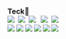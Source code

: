 <h3 align="left">
  <h3>Teck👋</h> 
  <br>
<img src="https://img.shields.io/badge/Java-007396?style=flat-square&logo=Java&logoColor=white"/></a>&nbsp
<img src="https://img.shields.io/badge/JavaScript-323330?style=flat-square&logo=javascript&logoColor=F7DF1E"/></a>&nbsp
<img src="https://img.shields.io/badge/jQuery-0769AD?style=flat-square&logo=jquery&logoColor=white"/></a>&nbsp</a>&nbsp
<img src="https://img.shields.io/badge/HTML5-E34F26?style=flat-square&logo=html5&logoColor=white"/></a>&nbsp
<img src="https://img.shields.io/badge/CSS3-1572B6?style=flat-square&logo=css3&logoColor=white"/></a>&nbsp
<br>
<img src="https://img.shields.io/badge/json-5E5C5C?style=flat-square&logo=json&logoColor=white"/>
<img src="https://img.shields.io/badge/Spring-6DB33F?style=flat-square&logo=spring&logoColor=white"/>
<img src="https://img.shields.io/badge/Oracle-F80000?style=flat-square&logo=Oracle&logoColor=white"/>
<img src="https://img.shields.io/badge/Eclipse-2C2255?style=flat-square&logo=eclipse&logoColor=white"/>
<img src="https://img.shields.io/badge/Visual_Studio_Code-0078D4?style=flat-square&logo=visual%20studio%20code&logoColor=white"/>
<img src="https://img.shields.io/badge/GitHub-100000?style=flat-square&logo=github&logoColor=white"/>

<!--
**aram-choi/aram-choi** is a ✨ _special_ ✨ repository because its `README.md` (this file) appears on your GitHub profile.

Here are some ideas to get you started:

- 🔭 I’m currently working on ...
- 🌱 I’m currently learning ...
- 👯 I’m looking to collaborate on ...
- 🤔 I’m looking for help with ...
- 💬 Ask me about ...
- 📫 How to reach me: ...
- 😄 Pronouns: ...
- ⚡ Fun fact: ...
-->
